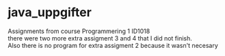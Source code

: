 # java_uppgifter
Assignments from course Programmering 1 ID1018  
there were two more extra assigment 3 and 4 that I did not finish.  
Also there is no program for extra assigment 2 because it wasn't necesary
